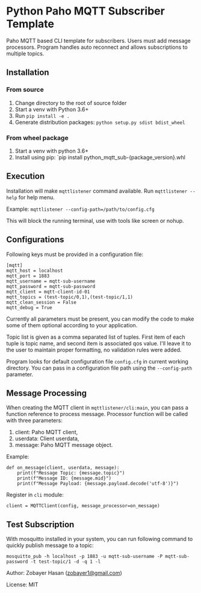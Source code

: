 # Python Paho MQTT Subscriber Template

Paho MQTT based CLI template for subscribers. Users must add message processors. Program handles auto reconnect and
allows subscriptions to multiple topics.


## Installation

### From source

1. Change directory to the root of source folder
2. Start a venv with Python 3.6+
3. Run `pip install -e .`
4. Generate distribution packages: `python setup.py sdist bdist_wheel`

### From wheel package

1. Start a venv with python 3.6+
2. Install using pip: `pip install python_mqtt_sub-{package_version}.whl

## Execution

Installation will make `mqttlistener` command available. Run `mqttlistener --help` for help menu.

Example: `mqttlistener --config-path=/path/to/config.cfg`

This will block the running terminal, use with tools like screen or nohup.


## Configurations

Following keys must be provided in a configuration file:

    [mqtt]
    mqtt_host = localhost
    mqtt_port = 1883
    mqtt_username = mqtt-sub-username
    mqtt_password = mqtt-sub-password
    mqtt_client = mqtt-client-id-01
    mqtt_topics = (test-topic/0,1),(test-topic/1,1)
    mqtt_clean_session = False
    mqtt_debug = True

Currently all parameters must be present, you can modify the code to make some of them optional according to your
application.

Topic list is given as a comma separated list of tuples. First item of each tuple is topic name, and second item is
associated qos value. I'll leave it to the user to maintain proper formatting, no validation rules were added.

Program looks for default configuration file `config.cfg` in current working directory. You can pass in a configuration
file path using the `--config-path` parameter.

## Message Processing

When creating the MQTT client in `mqttlistener/cli:main`, you can pass a function reference to process message.
Processor function will be called with three parameters:

1. client: Paho MQTT client,
2. userdata: Client userdata,
3. message: Paho MQTT message object.

Example:

    def on_message(client, userdata, message):
        print(f"Message Topic: {message.topic}")
        print(f"Message ID: {message.mid}")
        print(f"Message Payload: {message.payload.decode('utf-8')}")

Register in `cli` module:

    client = MQTTClient(config, message_processor=on_message)


## Test Subscription

With mosquitto installed in your system, you can run following command to quickly publish message to a topic:

    mosquitto_pub -h localhost -p 1883 -u mqtt-sub-username -P mqtt-sub-password -t test-topic/1 -d -q 1 -l


Author: Zobayer Hasan (zobayer1@gmail.com)

License: MIT
